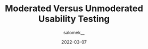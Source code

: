 ---
author: salomek__
date: 2022-03-07
draft: true
publisher: uxmatters
tags:
  - usability
  - testing
  - comparisons
target_url: https://www.uxmatters.com/mt/archives/2022/03/moderated-versus-unmoderated-usability-testing.php
title: Moderated Versus Unmoderated Usability Testing
---